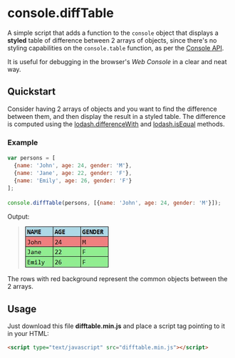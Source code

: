 # console.diffTable
A simple script that adds a function to the `console` object that displays a **styled** table of difference between 2 arrays of objects, since there's no styling capabilities on the `console.table` function, as per the [Console API](https://developer.mozilla.org/en-US/docs/Web/API/Console).  
  
  It is useful for debugging in the browser's _Web Console_ in a clear and neat way. 

## Quickstart
Consider having 2 arrays of objects and you want to find the difference between them, and then display the result in a styled table. The difference is computed using the [lodash.differenceWith](https://lodash.com/docs/4.17.4#differenceWith) and [lodash.isEqual](https://lodash.com/docs/4.17.4#isEqual) methods. 

### Example
```javascript
var persons = [
  {name: 'John', age: 24, gender: 'M'},
  {name: 'Jane', age: 22, gender: 'F'},
  {name: 'Emily', age: 26, gender: 'F'}
];

console.diffTable(persons, [{name: 'John', age: 24, gender: 'M'}]);
```
Output: <br/>
> ![Output table.](/images/table1.jpg?raw=true)

The rows with red background represent the common objects between the 2 arrays.

## Usage
Just download this file **difftable.min.js** and place a script tag pointing to it in your HTML:
```html
<script type="text/javascript" src="difftable.min.js"></script>
```
